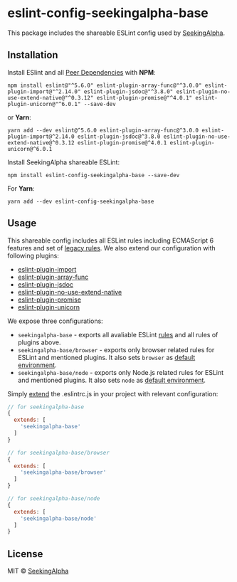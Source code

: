 # eslint-config-seekingalpha-base

This package includes the shareable ESLint config used by [SeekingAlpha](https://seekingalpha.com/).

## Installation

Install ESlint and all [Peer Dependencies](https://nodejs.org/en/blog/npm/peer-dependencies/) with **NPM**:

    npm install eslint@"^5.6.0" eslint-plugin-array-func@"^3.0.0" eslint-plugin-import@"^2.14.0" eslint-plugin-jsdoc@"^3.8.0" eslint-plugin-no-use-extend-native@"^0.3.12" eslint-plugin-promise@"^4.0.1" eslint-plugin-unicorn@"^6.0.1" --save-dev

or **Yarn**:

    yarn add --dev eslint@^5.6.0 eslint-plugin-array-func@^3.0.0 eslint-plugin-import@^2.14.0 eslint-plugin-jsdoc@^3.8.0 eslint-plugin-no-use-extend-native@^0.3.12 eslint-plugin-promise@^4.0.1 eslint-plugin-unicorn@^6.0.1

    
Install SeekingAlpha shareable ESLint:
    
    npm install eslint-config-seekingalpha-base --save-dev
    
For **Yarn**:

    yarn add --dev eslint-config-seekingalpha-base

## Usage

This shareable config includes all ESLint rules including ECMAScript 6 features and set of [legacy rules](https://eslint.org/docs/rules/#deprecated). We also extend our configuration with following plugins:

* [eslint-plugin-import](https://github.com/benmosher/eslint-plugin-import)
* [eslint-plugin-array-func](https://github.com/freaktechnik/eslint-plugin-array-func)
* [eslint-plugin-jsdoc](https://github.com/gajus/eslint-plugin-jsdoc)
* [eslint-plugin-no-use-extend-native](https://github.com/dustinspecker/eslint-plugin-no-use-extend-native)
* [eslint-plugin-promise](https://github.com/xjamundx/eslint-plugin-promise)
* [eslint-plugin-unicorn](https://github.com/sindresorhus/eslint-plugin-unicorn)

We expose three configurations:

* `seekingalpha-base` - exports all avaliable ESLint [rules](https://eslint.org/docs/rules/) and all rules of plugins above.
* `seekingalpha-base/browser` - exports only browser related rules for ESLint and mentioned plugins. It also sets `browser` as [default environment](https://eslint.org/docs/user-guide/configuring#specifying-environments).
* `seekingalpha-base/node` - exports only Node.js related rules for ESLint and mentioned plugins. It also sets `node` as [default environment](https://eslint.org/docs/user-guide/configuring#specifying-environments). 


Simply [extend](https://eslint.org/docs/user-guide/configuring#extending-configuration-files) the .eslintrc.js in your project with relevant configuration:

```javascript
// for seekingalpha-base
{
  extends: [
    'seekingalpha-base'
  ]
}  

// for seekingalpha-base/browser
{
  extends: [
    'seekingalpha-base/browser'
  ]
}

// for seekingalpha-base/node
{
  extends: [
    'seekingalpha-base/node'
  ]
}
```

## License

MIT © [SeekingAlpha](https://seekingalpha.com/)


